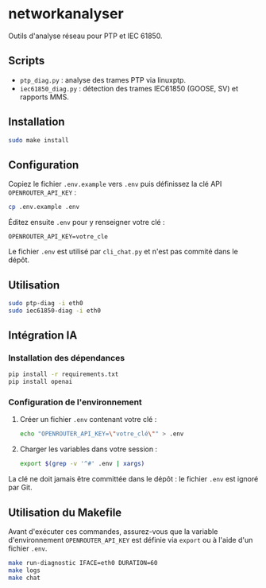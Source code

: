 # networkanalyser

Outils d'analyse réseau pour PTP et IEC 61850.

## Scripts

- `ptp_diag.py` : analyse des trames PTP via linuxptp.
- `iec61850_diag.py` : détection des trames IEC61850 (GOOSE, SV) et rapports MMS.

## Installation

```sh
sudo make install
```

## Configuration

Copiez le fichier `.env.example` vers `.env` puis définissez la clé API `OPENROUTER_API_KEY` :

```sh
cp .env.example .env
```

Éditez ensuite `.env` pour y renseigner votre clé :

```
OPENROUTER_API_KEY=votre_cle
```

Le fichier `.env` est utilisé par `cli_chat.py` et n'est pas commité dans le dépôt.

## Utilisation

```sh
sudo ptp-diag -i eth0
sudo iec61850-diag -i eth0
```

## Intégration IA

### Installation des dépendances

```sh
pip install -r requirements.txt
pip install openai
```

### Configuration de l'environnement

1. Créer un fichier `.env` contenant votre clé :

   ```sh
   echo "OPENROUTER_API_KEY=\"votre_clé\"" > .env
   ```

2. Charger les variables dans votre session :

   ```sh
   export $(grep -v '^#' .env | xargs)
   ```

La clé ne doit jamais être committée dans le dépôt : le fichier `.env` est ignoré par Git.

## Utilisation du Makefile

Avant d'exécuter ces commandes, assurez-vous que la variable d'environnement
`OPENROUTER_API_KEY` est définie via `export` ou à l'aide d'un fichier `.env`.

```sh
make run-diagnostic IFACE=eth0 DURATION=60
make logs
make chat
```
